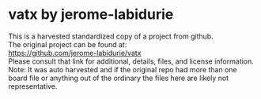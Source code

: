 
# vatx by jerome-labidurie  
This is a harvested standardized copy of a project from github.  
The original project can be found at:  
https://github.com/jerome-labidurie/vatx  
Please consult that link for additional, details, files, and license information.  
Note: It was auto harvested and if the original repo had more than one board file or anything out of the ordinary the files here are likely not representative.  
    